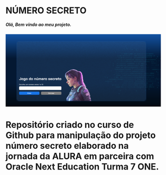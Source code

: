 # NÚMERO SECRETO
##### Olá, Bem vindo ao meu projeto.
![image](https://github.com/GeversonOliver/numero-secerto__oracle_next_education_t7one/blob/main/numero-secreto.png)

# Repositório criado no curso de Github para manipulação do projeto número secreto elaborado na jornada da ALURA em parceira com Oracle Next Education Turma 7 ONE.
